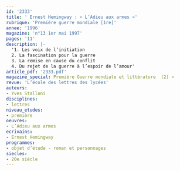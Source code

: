 ```yaml
---
id: '2333'
title: ' Ernest Hemingway : « L’Adieu aux armes »'
rubrique: 'Première guerre mondiale [1re]'
annee: '1996'
magazine: 'n°13 1er mai 1997'
pages: '11'
description: |-
  '1. Les voix de l’initiation
  2. La fascination pour la guerre
  3. La remise en cause du conflit
  4. Du rejet de la guerre à l’espoir de l’amour'
article_pdf: '2333.pdf'
magazine_special: Première Guerre mondiale et littérature  (2) »
revue: 'L’école des lettres des lycées'
auteurs:
- Yves Stalloni
disciplines:
- lettres
niveau_etudes:
- première
oeuvres:
- L’Adieu aux armes
ecrivains:
- Ernest Hemingway
programmes:
- objet d’étude - roman et personnages
siecles:
- 20e siècle
---
```

